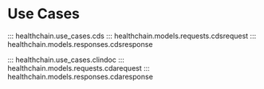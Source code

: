 # Use Cases

::: healthchain.use_cases.cds
::: healthchain.models.requests.cdsrequest
::: healthchain.models.responses.cdsresponse

::: healthchain.use_cases.clindoc
::: healthchain.models.requests.cdarequest
::: healthchain.models.responses.cdaresponse
